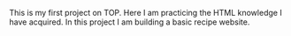 This is my first project on TOP.
Here I am practicing the HTML knowledge I have acquired.
In this project I am building a basic recipe website.